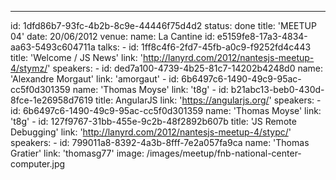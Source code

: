 ---
id: 1dfd86b7-93fc-4b2b-8c9e-44446f75d4d2
status: done
title: 'MEETUP 04'
date: 20/06/2012
venue:
    name: La Cantine
    id: e5159fe8-17a3-4834-aa63-5493c604711a
talks:
    -
        id: 1ff8c4f6-2fd7-45fb-a0c9-f9252fd4c443
        title: 'Welcome / JS News'
        link: 'http://lanyrd.com/2012/nantesjs-meetup-4/stymz/'
        speakers:
            -
                id: ded7a100-4739-4b25-81c7-14202b4248d0
                name: 'Alexandre Morgaut'
                link: 'amorgaut'
            -
                id: 6b6497c6-1490-49c9-95ac-cc5f0d301359
                name: 'Thomas Moyse'
                link: 't8g'
    -
        id: b21abc13-beb0-430d-8fce-1e26958d7619
        title: AngularJS
        link: 'https://angularjs.org/'
        speakers:
            -
                id: 6b6497c6-1490-49c9-95ac-cc5f0d301359
                name: 'Thomas Moyse'
                link: 't8g'
    -
        id: 127f9767-31bb-455e-9c2b-48f2892b607b
        title: 'JS Remote Debugging'
        link: 'http://lanyrd.com/2012/nantesjs-meetup-4/stypc/'
        speakers:
            -
                id: 799011a8-8392-4a3b-8fff-7e2a057fa9ca
                name: 'Thomas Gratier'
                link: 'thomasg77'
image: /images/meetup/fnb-national-center-computer.jpg

